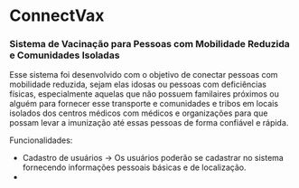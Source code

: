 # **ConnectVax**
### Sistema de Vacinação para Pessoas com Mobilidade Reduzida e Comunidades Isoladas

Esse sistema foi desenvolvido com o objetivo de conectar pessoas com mobilidade reduzida, sejam elas idosas ou pessoas com deficiências físicas, especialmente aquelas que não possuem familaires próximos ou alguém para fornecer esse transporte e comunidades e tribos em locais isolados dos centros médicos com médicos e organizações para que possam levar a imunização até essas pessoas de forma confiável e rápida.



Funcionalidades:

* Cadastro de usuários -> Os usuários poderão se cadastrar no sistema fornecendo informações pessoais básicas e de localização.
*  
